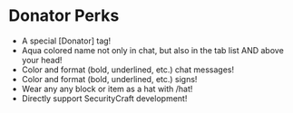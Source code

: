 # Donator Perks

- A special [Donator] tag!
- Aqua colored name not only in chat, but also in the tab list AND above your head!
- Color and format (bold, underlined, etc.) chat messages!
- Color and format (bold, underlined, etc.) signs!
- Wear any any block or item as a hat with /hat!
- Directly support SecurityCraft development! 
